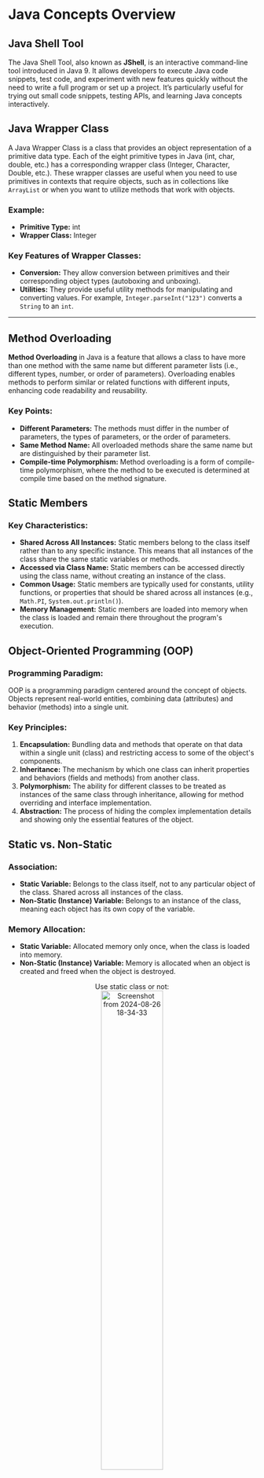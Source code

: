 # Java Concepts Overview

## Java Shell Tool

The Java Shell Tool, also known as **JShell**, is an interactive command-line tool introduced in Java 9. It allows developers to execute Java code snippets, test code, and experiment with new features quickly without the need to write a full program or set up a project. It’s particularly useful for trying out small code snippets, testing APIs, and learning Java concepts interactively.

## Java Wrapper Class

A Java Wrapper Class is a class that provides an object representation of a primitive data type. Each of the eight primitive types in Java (int, char, double, etc.) has a corresponding wrapper class (Integer, Character, Double, etc.). These wrapper classes are useful when you need to use primitives in contexts that require objects, such as in collections like `ArrayList` or when you want to utilize methods that work with objects.

### Example:
- **Primitive Type:** int
- **Wrapper Class:** Integer

### Key Features of Wrapper Classes:
- **Conversion:** They allow conversion between primitives and their corresponding object types (autoboxing and unboxing).
- **Utilities:** They provide useful utility methods for manipulating and converting values. For example, `Integer.parseInt("123")` converts a `String` to an `int`.

---

## Method Overloading

**Method Overloading** in Java is a feature that allows a class to have more than one method with the same name but different parameter lists (i.e., different types, number, or order of parameters). Overloading enables methods to perform similar or related functions with different inputs, enhancing code readability and reusability.

### Key Points:
- **Different Parameters:** The methods must differ in the number of parameters, the types of parameters, or the order of parameters.
- **Same Method Name:** All overloaded methods share the same name but are distinguished by their parameter list.
- **Compile-time Polymorphism:** Method overloading is a form of compile-time polymorphism, where the method to be executed is determined at compile time based on the method signature.

## Static Members

### Key Characteristics:
- **Shared Across All Instances:** Static members belong to the class itself rather than to any specific instance. This means that all instances of the class share the same static variables or methods.
- **Accessed via Class Name:** Static members can be accessed directly using the class name, without creating an instance of the class.
- **Common Usage:** Static members are typically used for constants, utility functions, or properties that should be shared across all instances (e.g., `Math.PI`, `System.out.println()`).
- **Memory Management:** Static members are loaded into memory when the class is loaded and remain there throughout the program's execution.

## Object-Oriented Programming (OOP)

### Programming Paradigm:
OOP is a programming paradigm centered around the concept of objects. Objects represent real-world entities, combining data (attributes) and behavior (methods) into a single unit.

### Key Principles:
1. **Encapsulation:** Bundling data and methods that operate on that data within a single unit (class) and restricting access to some of the object's components.
2. **Inheritance:** The mechanism by which one class can inherit properties and behaviors (fields and methods) from another class.
3. **Polymorphism:** The ability for different classes to be treated as instances of the same class through inheritance, allowing for method overriding and interface implementation.
4. **Abstraction:** The process of hiding the complex implementation details and showing only the essential features of the object.

## Static vs. Non-Static

### Association:
- **Static Variable:** Belongs to the class itself, not to any particular object of the class. Shared across all instances of the class.
- **Non-Static (Instance) Variable:** Belongs to an instance of the class, meaning each object has its own copy of the variable.

### Memory Allocation:
- **Static Variable:** Allocated memory only once, when the class is loaded into memory.
- **Non-Static (Instance) Variable:** Memory is allocated when an object is created and freed when the object is destroyed.


<p align="center">
  Use static class or not:
  <br>
  <img src="https://github.com/user-attachments/assets/07167463-7475-4c25-9356-dd8d6af5a033" alt="Screenshot from 2024-08-26 18-34-33" style="width:50%;">
</p>

<p align="center">
  When you have a non-static method, you have to create the class first:
  <br>
  <img src="https://github.com/user-attachments/assets/bbeb830f-11e5-4b00-b472-50354cbdcc37" alt="Screenshot from 2024-08-26 18-43-50" style="width:50%;">
</p>

<p align="center">
  But for a static method inside a class, you do not need to declare it first:
  <br>
  <img src="https://github.com/user-attachments/assets/f7faa408-bf92-4f1b-8cb2-f062a5b68f5f" alt="Screenshot from 2024-08-26 18-45-03" style="width:50%;">
</p>



### Access:
- **Static Variable:** Can be accessed directly using the class name without needing to create an object.  
  Example: `ClassName.staticVariable;`
- **Non-Static (Instance) Variable:** Must be accessed through an object of the class.  
  Example: `objectName.instanceVariable;`

## Polymorphism

Polymorphism simply means “many forms”. In Java, it allows one interface to be used for a general class of actions. It enables a single method or object to take on many forms, depending on the context in which it is used.

### Types of Polymorphism:
1. **Compile-time Polymorphism (Method Overloading):**  
   - Define multiple methods with the same name but different parameter lists within the same class.
   - The correct method to call is determined at compile-time based on the method signature.
   
2. **Runtime Polymorphism (Method Overriding):**  
   - Allows a subclass to provide a specific implementation of a method that is already defined in its superclass.

## Wrapper Classes

Each primitive type in Java has a corresponding wrapper class (e.g., `int -> Integer`, `double -> Double`).

## Final

### Final Variables:
- **Constant Values:** When a variable is declared as final, it means that once the variable is assigned a value, it cannot be changed or reassigned.

### Final Methods:
- **Preventing Overriding:** When a method is declared as final, it cannot be overridden by subclasses.

## Abstract

### Abstract Class:
- **Cannot Be Instantiated:** An abstract class cannot be instantiated directly.
- **Contains Abstract and Non-Abstract Methods:** An abstract class can have both abstract methods (without a body) and concrete methods (with a body).

### Abstract Method:
- **No Implementation:** An abstract method is declared without an implementation.
- **Must Be in Abstract Class:** Abstract methods can only be declared inside an abstract class.

## Interface

Interfaces cannot have constructors because they cannot be instantiated. An interface only defines a contract that other classes must adhere to.

## Interface vs. Abstract Class vs. Concrete Class

### 1. Purpose:
- **Interface:** Defines a contract or a set of methods that implementing classes must provide.
- **Abstract Class:** Serves as a base class with partial implementation.
- **Concrete Class:** A fully implemented class that can be instantiated.

### 2. Method Implementation:
- **Interface:** Methods are abstract by default (before Java 8).
- **Abstract Class:** Can have both abstract and concrete methods.
- **Concrete Class:** All methods have full implementations.

### 3. Multiple Inheritance:
- **Interface:** A class can implement multiple interfaces.
- **Abstract Class:** A class can extend only one abstract class.
- **Concrete Class:** A concrete class can extend only one class but can implement multiple interfaces.

### 4. Fields:
- **Interface:** Can only contain static and final fields.
- **Abstract Class:** Can have instance variables and static fields.
- **Concrete Class:** Can have instance variables and static fields.

### 5. Constructors:
- **Interface:** Cannot have constructors.
- **Abstract Class:** Can have constructors to initialize fields of the abstract class.
- **Concrete Class:** Can have constructors to initialize its fields.

### 6. Instantiation:
- **Interface:** Cannot be instantiated directly.
- **Abstract Class:** Cannot be instantiated directly.
- **Concrete Class:** Can be instantiated directly.

### 7. When to Use:
- **Interface:** Define a contract that can be implemented by any class.
- **Abstract Class:** Share code among related classes while enforcing some methods to be overridden.
- **Concrete Class:** A fully functional class that can be instantiated.

## Generics

Generics in Java is a feature that allows you to define classes, interfaces, and methods with placeholder types, which can be specified when the class, interface, or method is used. This helps create more flexible and reusable code by enabling type safety without the need to specify specific data types.
. **Generic Interfaces:**
   - Interfaces can also be generic, allowing them to work with different types.
   - **Example:**
     ```java
     interface Container<T> {
         void add(T item);
         T get();
     }

     class StringContainer implements Container<String> {
         private String item;

         public void add(String item) {
             this.item = item;
         }

         public String get() {
             return item;
         }
     }
```
